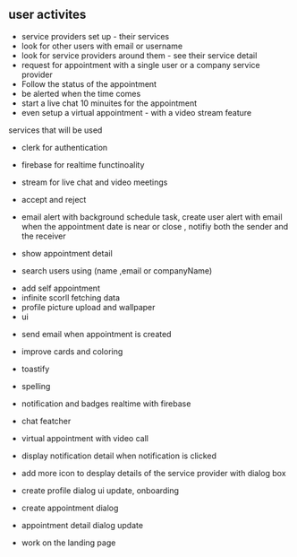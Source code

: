 
## user activites
- service providers set up - their services
- look for other users with email or username
- look for service providers around them - see their service detail
- request for appointment with a single user or a company service provider
- Follow the status of the appointment 
- be alerted when the time comes 
- start a live chat 10 minuites for the appointment 
- even setup a virtual appointment - with a video stream feature

services that will be used 
- clerk for authentication
- firebase for realtime functinoality 
- stream for live chat and video meetings 

- accept and reject
- email alert with background schedule task,  create user alert with email when the appointment date is near or close , notifiy both the sender and the receiver
- show appointment detail
+ search users using (name ,email or companyName)
- add self appointment
- infinite scorll fetching data 
- profile picture upload and wallpaper
- ui 
+ send email when appointment is created

- improve cards and coloring
- toastify
- spelling
- notification and badges realtime with firebase
- chat featcher
- virtual appointment with video call

- display notification detail when notification is clicked
- add more icon to desplay details of the service provider with dialog box
- create profile dialog ui update, onboarding
- create appointment dialog
- appointment detail dialog update
- work on the landing page 